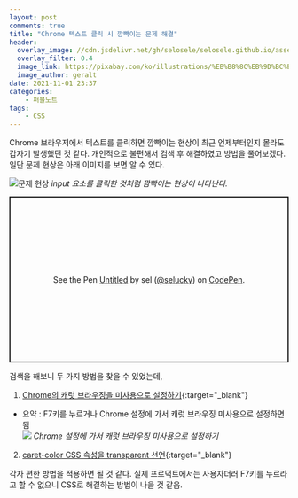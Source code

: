 ```yaml
---
layout: post
comments: true
title: "Chrome 텍스트 클릭 시 깜빡이는 문제 해결"
header:
  overlay_image: //cdn.jsdelivr.net/gh/selosele/selosele.github.io/assets/images/thumb/chrome_thumb01.jpg
  overlay_filter: 0.4
  image_link: https://pixabay.com/ko/illustrations/%EB%B8%8C%EB%9D%BC%EC%9A%B0%EC%A0%80-%EC%9B%B9-www-%EC%BB%B4%ED%93%A8%ED%84%B0-773216/
  image_author: geralt
date: 2021-11-01 23:37
categories:
    - 퍼블노트
tags:
    - CSS
---
```


Chrome 브라우저에서 텍스트를 클릭하면 깜빡이는 현상이 최근 언제부터인지 몰라도 갑자기 발생했던 것 같다. 개인적으로 불편해서 검색 후 해결하였고 방법을 풀어보겠다. 일단 문제 현상은 아래 이미지를 보면 알 수 있다.

![문제 현상](//cdn.jsdelivr.net/gh/selosele/selosele.github.io/assets/images/post/chrome-caret-browsing_img01.png)
*input 요소를 클릭한 것처럼 깜빡이는 현상이 나타난다.*

<p class="codepen" data-height="300" data-default-tab="html,result" data-slug-hash="RwZLXKm" data-user="selucky" style="height: 300px; box-sizing: border-box; display: flex; align-items: center; justify-content: center; border: 2px solid; margin: 1em 0; padding: 1em;">
  <span>See the Pen <a href="https://codepen.io/selucky/pen/RwZLXKm">
  Untitled</a> by sel (<a href="https://codepen.io/selucky">@selucky</a>)
  on <a href="https://codepen.io">CodePen</a>.</span>
</p>
<script async src="https://cpwebassets.codepen.io/assets/embed/ei.js"></script>

검색을 해보니 두 가지 방법을 찾을 수 있었는데,

1. [Chrome의 캐럿 브라우징을 미사용으로 설정하기](https://support.google.com/chrome/thread/78208145/line-shows-up-when-clicking-on-text?hl=en){:target="_blank"}
  * 요약 : F7키를 누르거나 Chrome 설정에 가서 캐럿 브라우징 미사용으로 설정하면 됨  
    ![](//cdn.jsdelivr.net/gh/selosele/selosele.github.io/assets/images/post/chrome-caret-browsing_img02.png)
    *Chrome 설정에 가서 캐럿 브라우징 미사용으로 설정하기*
2. [caret-color CSS 속성을 transparent 선언](https://developer.mozilla.org/en-US/docs/Web/CSS/caret-color){:target="_blank"}

각자 편한 방법을 적용하면 될 것 같다. 실제 프로덕트에서는 사용자더러 F7키를 누르라고 할 수 없으니 CSS로 해결하는 방법이 나을 것 같음.